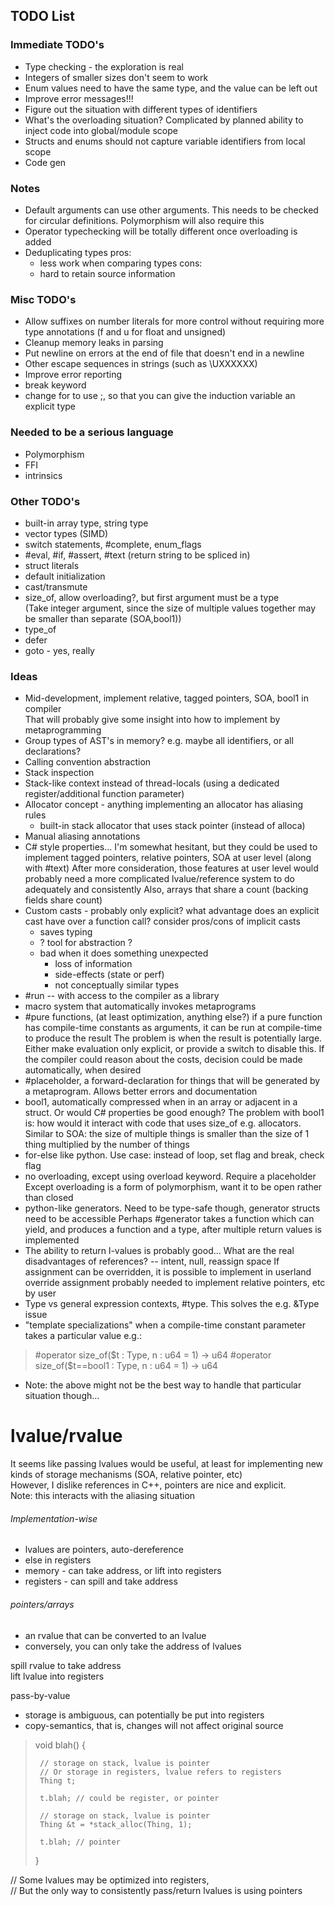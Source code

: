 ## TODO List

### Immediate TODO's

 - Type checking - the exploration is real
 - Integers of smaller sizes don't seem to work
 - Enum values need to have the same type, and the value can be left out
 - Improve error messages!!!
 - Figure out the situation with different types of identifiers
 - What's the overloading situation? Complicated by planned ability to inject code into global/module scope
 - Structs and enums should not capture variable identifiers from local scope
 - Code gen

### Notes
 - Default arguments can use other arguments.
   This needs to be checked for circular definitions.
   Polymorphism will also require this
 - Operator typechecking will be totally different once overloading is added
 - Deduplicating types
   pros:
    - less work when comparing types
   cons:
    - hard to retain source information


### Misc TODO's

 - Allow suffixes on number literals for more control without requiring more type annotations (f and u for float and unsigned)
 - Cleanup memory leaks in parsing
 - Put newline on errors at the end of file that doesn't end in a newline
 - Other escape sequences in strings (such as \UXXXXXX)
 - Improve error reporting
 - break keyword
 - change for to use ;, so that you can give the induction variable an explicit type

### Needed to be a serious language

 - Polymorphism
 - FFI
 - intrinsics

### Other TODO's

 - built-in array type, string type
 - vector types (SIMD)
 - switch statements, #complete, enum_flags
 - #eval, #if, #assert, #text (return string to be spliced in)
 - struct literals
 - default initialization
 - cast/transmute
 - size_of, allow overloading?, but first argument must be a type  
   (Take integer argument, since the size of multiple values together may be smaller than separate (SOA,bool1))
 - type_of
 - defer
 - goto - yes, really

### Ideas

 - Mid-development, implement relative, tagged pointers, SOA, bool1 in compiler  
   That will probably give some insight into how to implement by metaprogramming
 - Group types of AST's in memory? e.g. maybe all identifiers, or all declarations?
 - Calling convention abstraction
 - Stack inspection
 - Stack-like context instead of thread-locals
   (using a dedicated register/additional function parameter)
 - Allocator concept - anything implementing an allocator has aliasing rules
   - built-in stack allocator that uses stack pointer (instead of alloca)
 - Manual aliasing annotations
 - C# style properties...
   I'm somewhat hesitant, but they could be used to implement tagged pointers, relative pointers, SOA at user level (along with #text)
   After more consideration, those features at user level would probably need a more complicated lvalue/reference system to do adequately and consistently
   Also, arrays that share a count (backing fields share count)
 - Custom casts - probably only explicit?
   what advantage does an explicit cast have over a function call?
   consider pros/cons of implicit casts
     - saves typing
     - ? tool for abstraction ?
     - bad when it does something unexpected
       - loss of information
       - side-effects (state or perf)
       - not conceptually similar types
 - #run -- with access to the compiler as a library
 - macro system that automatically invokes metaprograms
 - #pure functions, (at least optimization, anything else?)
   if a pure function has compile-time constants as arguments, it can be run at compile-time to produce the result
   The problem is when the result is potentially large. Either make evaluation only explicit, or provide a switch to disable this.
   If the compiler could reason about the costs, decision could be made automatically, when desired
 - #placeholder, a forward-declaration for things that will be generated by a metaprogram. Allows better errors and documentation
 - bool1, automatically compressed when in an array or adjacent in a struct. Or would C# properties be good enough?
   The problem with bool1 is: how would it interact with code that uses size_of e.g. allocators.
   Similar to SOA: the size of multiple things is smaller than the size of 1 thing multiplied by the number of things
 - for-else like python. Use case: instead of loop, set flag and break, check flag
 - no overloading, except using overload keyword. Require a placeholder
   Except overloading is a form of polymorphism, want it to be open rather than closed
 - python-like generators. Need to be type-safe though, generator structs need to be accessible
   Perhaps #generator takes a function which can yield, and produces a function and a type, after multiple return values is implemented
 - The ability to return l-values is probably good...
   What are the real disadvantages of references? -- intent, null, reassign space
   If assignment can be overridden, it is possible to implement in userland
   override assignment probably needed to implement relative pointers, etc by user
 - Type vs general expression contexts, #type. This solves the e.g. &Type issue
 - "template specializations" when a compile-time constant parameter takes a particular value e.g.:  
>   #operator size_of($t : Type, n : u64 = 1) -> u64
>   #operator size_of($t==bool1 : Type, n : u64 = 1) -> u64
 - Note: the above might not be the best way to handle that particular situation though...

# lvalue/rvalue

It seems like passing lvalues would be useful, at least for implementing new kinds of storage mechanisms (SOA, relative pointer, etc)  
However, I dislike references in C++, pointers are nice and explicit.  
Note: this interacts with the aliasing situation  

###### Implementation-wise  
 - lvalues are pointers, auto-dereference
 - else in registers
 - memory    - can take address, or lift into registers
 - registers - can spill and take address


###### pointers/arrays  
 - an rvalue that can be converted to an lvalue
 - conversely, you can only take the address of lvalues

spill rvalue to take address  
lift lvalue into registers  

pass-by-value  
 - storage is ambiguous, can potentially be put into registers
 - copy-semantics, that is, changes will not affect original source

>    void blah() {
>    
>      // storage on stack, lvalue is pointer
>      // Or storage in registers, lvalue refers to registers
>      Thing t;
>    
>      t.blah; // could be register, or pointer
>    
>      // storage on stack, lvalue is pointer
>      Thing &t = *stack_alloc(Thing, 1);
>    
>      t.blah; // pointer
>    }

// Some lvalues may be optimized into registers,  
// But the only way to consistently pass/return lvalues is using pointers  
